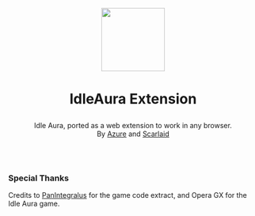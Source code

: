 <p align="center">
    <img style="width: 128px; height: 128px" src="https://raw.githubusercontent.com/azurenekowo/idleaura-extension/main/resources/icon.png">
</p>   
  
# <p align="center">IdleAura Extension</p>   
<p align="center">Idle Aura, ported as a web extension to work in any browser.<br>By <a href="https://github.com/azurenekowo">Azure</a> and <a href="https://github.com/Scarlaid">Scarlaid</a></p>   
<br>
<br>

### Special Thanks
Credits to <a href="https://github.com/PanIntegralus">PanIntegralus</a> for the game code extract, and Opera GX for the Idle Aura game.
